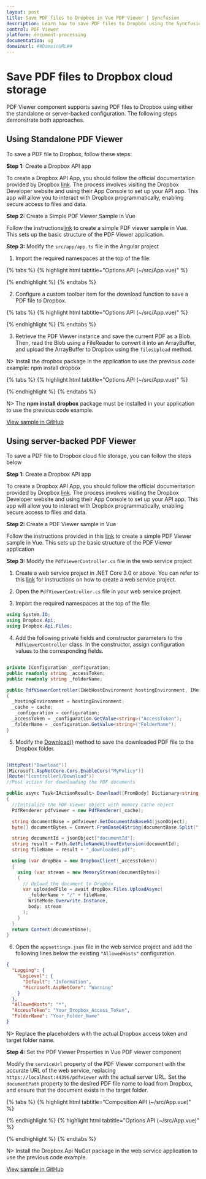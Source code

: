 ```yaml
---
layout: post
title: Save PDF files to Dropbox in Vue PDF Viewer | Syncfusion
description: Learn how to save PDF files to Dropbox using the Syncfusion Vue PDF Viewer component in standalone and server-backed configurations.
control: PDF Viewer
platform: document-processing
documentation: ug
domainurl: ##DomainURL##
---
```


# Save PDF files to Dropbox cloud storage

PDF Viewer component supports saving PDF files to Dropbox using either the standalone or server-backed configuration. The following steps demonstrate both approaches.

## Using Standalone PDF Viewer

To save a PDF file to Dropbox, follow these steps:

**Step 1:** Create a Dropbox API app

To create a Dropbox API App, you should follow the official documentation provided by Dropbox [link](https://www.dropbox.com/developers/documentation/dotnet#tutorial). The process involves visiting the Dropbox Developer website and using their App Console to set up your API app. This app will allow you to interact with Dropbox programmatically, enabling secure access to files and data.

**Step 2:** Create a Simple PDF Viewer Sample in Vue

Follow the instructions[link](https://help.syncfusion.com/document-processing/pdf/pdf-viewer/vue/getting-started) to create a simple PDF viewer sample in Vue. This sets up the basic structure of the PDF Viewer application.

**Step 3:** Modify the `src/app/app.ts` file in the Angular project

1. Import the required namespaces at the top of the file:

{% tabs %}
{% highlight html tabtitle="Options API (~/src/App.vue)" %}

<script>
  import { Dropbox } from 'dropbox';
</script>

{% endhighlight %}
{% endtabs %}

2. Configure a custom toolbar item for the download function to save a PDF file to Dropbox.

{% tabs %}
{% highlight html tabtitle="Options API (~/src/App.vue)" %}

<template>
  <ejs-pdfviewer
    id="pdfViewer"
    :resourceUrl="resourceUrl"
    :toolbarClick="toolbarClick"
    :created="loadPdfDocument"
    :toolbarSettings="toolbarSettings">
  </ejs-pdfviewer>
</template>

<script>
  export default {
    data() {
      let toolItem1 = {
        prefixIcon: 'e-icons e-pv-download-document-icon',
        id: 'download_pdf',
        tooltipText: 'Download file',
        align: 'right'
      };

      return {
        resourceUrl: 'https://cdn.syncfusion.com/ej2/23.1.43/dist/ej2-pdfviewer-lib',
        toolbarSettings: {
          toolbarItems: [ 'OpenOption', 'PageNavigationTool', 'MagnificationTool', 'PanTool', 'SelectionTool', 'SearchOption', 'PrintOption', toolItem1, 'UndoRedoTool', 'AnnotationEditTool', 'FormDesignerEditTool', 'CommentTool', 'SubmitForm']
        },
      };
    },

    methods: {
      toolbarClick: function (args) {
          if (args.item && args.item.id === 'download_pdf') {
            this.savePdfDocument();
          }
      },
    }
  }
</script>

{% endhighlight %}
{% endtabs %}

3. Retrieve the PDF Viewer instance and save the current PDF as a Blob. Then, read the Blob using a FileReader to convert it into an ArrayBuffer, and upload the ArrayBuffer to Dropbox using the `filesUpload` method.

N> Install the dropbox package in the application to use the previous code example: npm install dropbox


{% tabs %}
{% highlight html tabtitle="Options API (~/src/App.vue)" %}

<script>
export default {
  methods: {
    savePdfDocument: function () {
      var viewer = document.getElementById('pdfViewer').ej2_instances[0];
      viewer.saveAsBlob().then(function (value) {
        var reader = new FileReader();
        reader.onload = async () => {
          if (reader.result) {
            const dbx = new Dropbox({ accessToken: 'Your Access Token' });
            const uint8Array = new Uint8Array(reader.result);
            dbx.filesUpload({ path: '/' + viewer.fileName, contents: uint8Array })
              .then(response => {
                console.log(response);
              })
              .catch(error => {
                console.error(error);
              });
          }
        };
        reader.readAsArrayBuffer(value);
      });
    }
  }
}
</script>

{% endhighlight %}
{% endtabs %}

N> The **npm install dropbox** package must be installed in your application to use the previous code example.

[View sample in GitHub](https://github.com/SyncfusionExamples/open-save-pdf-documents-in-dropbox-cloud-file-storage/tree/master/Open%20and%20Save%20PDF%20in%20Drop%20Box%20using%20Standalone)

## Using server-backed PDF Viewer

To save a PDF file to Dropbox cloud file storage, you can follow the steps below

**Step 1:** Create a Dropbox API app

To create a Dropbox API App, you should follow the official documentation provided by Dropbox [link](https://www.dropbox.com/developers/documentation/dotnet#tutorial). The process involves visiting the Dropbox Developer website and using their App Console to set up your API app. This app will allow you to interact with Dropbox programmatically, enabling secure access to files and data.

**Step 2:** Create a PDF Viewer sample in Vue

Follow the instructions provided in this [link](https://help.syncfusion.com/document-processing/pdf/pdf-viewer/vue/getting-started) to create a simple PDF Viewer sample in Vue. This sets up the basic structure of the PDF Viewer application

**Step 3:** Modify the `PdfViewerController.cs` file in the web service project

1. Create a web service project in .NET Core 3.0 or above. You can refer to this [link](https://www.syncfusion.com/kb/11063/how-to-create-pdf-viewer-web-service-in-net-core-3-0-and-above) for instructions on how to create a web service project.

2. Open the `PdfViewerController.cs` file in your web service project.

3. Import the required namespaces at the top of the file:

```csharp
using System.IO;
using Dropbox.Api;
using Dropbox.Api.Files;
```

4. Add the following private fields and constructor parameters to the `PdfViewerController` class. In the constructor, assign configuration values to the corresponding fields.

```csharp

private IConfiguration _configuration;
public readonly string _accessToken;
public readonly string _folderName;

public PdfViewerController(IWebHostEnvironment hostingEnvironment, IMemoryCache cache, IConfiguration configuration)
{
  _hostingEnvironment = hostingEnvironment;
  _cache = cache;
   _configuration = configuration;
  _accessToken = _configuration.GetValue<string>("AccessToken");
  _folderName = _configuration.GetValue<string>("FolderName");
}
```

5. Modify the [Download()](https://ej2.syncfusion.com/documentation/api/pdfviewer/#download) method to save the downloaded PDF file to the Dropbox folder.

```csharp

[HttpPost("Download")]
[Microsoft.AspNetCore.Cors.EnableCors("MyPolicy")]
[Route("[controller]/Download")]
//Post action for downloading the PDF documents

public async Task<IActionResult> Download([FromBody] Dictionary<string, string> jsonObject)
{
  //Initialize the PDF Viewer object with memory cache object
  PdfRenderer pdfviewer = new PdfRenderer(_cache);

  string documentBase = pdfviewer.GetDocumentAsBase64(jsonObject);
  byte[] documentBytes = Convert.FromBase64String(documentBase.Split(",")[1]);

  string documentId = jsonObject["documentId"];
  string result = Path.GetFileNameWithoutExtension(documentId);
  string fileName = result + "_downloaded.pdf";

  using (var dropBox = new DropboxClient(_accessToken))
  {
    using (var stream = new MemoryStream(documentBytes))
    {
      // Upload the document to Dropbox
      var uploadedFile = await dropBox.Files.UploadAsync(
        _folderName + "/" + fileName,
        WriteMode.Overwrite.Instance,
        body: stream
      );
    }
  }
  return Content(documentBase);
}

```

6. Open the `appsettings.json` file in the web service project and add the following lines below the existing `"AllowedHosts"` configuration.

```json
{
  "Logging": {
    "LogLevel": {
      "Default": "Information",
      "Microsoft.AspNetCore": "Warning"
    }
  },
  "AllowedHosts": "*",
  "AccessToken": "Your_Dropbox_Access_Token",
  "FolderName": "Your_Folder_Name"
}
```

N> Replace the placeholders with the actual Dropbox access token and target folder name.

**Step 4:**  Set the PDF Viewer Properties in Vue PDF viewer component

Modify the `serviceUrl` property of the PDF Viewer component with the accurate URL of the web service, replacing `https://localhost:44396/pdfviewer` with the actual server URL. Set the `documentPath` property to the desired PDF file name to load from Dropbox, and ensure that the document exists in the target folder.

{% tabs %}
{% highlight html tabtitle="Composition API (~/src/App.vue)" %}

<template>
  <div id="app">
    <ejs-pdfviewer id="pdfViewer" :serviceUrl="serviceUrl" :documentPath="documentPath">
    </ejs-pdfviewer>
  </div>
</template>

<script setup>
import { provide } from "vue";
import {
  PdfViewerComponent as EjsPdfviewer, Toolbar, Magnification, Navigation, LinkAnnotation, BookmarkView,
  ThumbnailView, Print, TextSelection, TextSearch, Annotation, FormFields, FormDesigner
} from '@syncfusion/ej2-vue-pdfviewer';

// Replace the "localhost:44396" with the actual URL of your server
const serviceUrl = "https://localhost:44396/pdfviewer";
const documentPath = "PDF_Succinctly.pdf";

provide('PdfViewer', [Toolbar, Magnification, Navigation, LinkAnnotation, BookmarkView, ThumbnailView,
  Print, TextSelection, TextSearch, Annotation, FormFields, FormDesigner]);

</script>

{% endhighlight %}
{% highlight html tabtitle="Options API (~/src/App.vue)" %}

<template>
  <div id="app">
    <ejs-pdfviewer id="pdfViewer" :serviceUrl="serviceUrl" :documentPath="documentPath">
    </ejs-pdfviewer>
  </div>
</template>

<script>
import {
  PdfViewerComponent, Toolbar, Magnification, Navigation, LinkAnnotation, BookmarkView,
  ThumbnailView, Print, TextSelection, TextSearch, Annotation, FormFields, FormDesigner
} from '@syncfusion/ej2-vue-pdfviewer';

export default {
  name: 'app',
  components: {
    'ejs-pdfviewer': PdfViewerComponent
  },
  data() {
    return {
      // Replace the "localhost:44396" with the actual URL of your server
      serviceUrl: "https://localhost:44396/pdfviewer",
      documentPath: "PDF_Succinctly.pdf"
    };
  },
  provide: {
    PdfViewer: [Toolbar, Magnification, Navigation, LinkAnnotation, BookmarkView, ThumbnailView,
      Print, TextSelection, TextSearch, Annotation, FormFields, FormDesigner]
  }
}
</script>

{% endhighlight %}
{% endtabs %}

N> Install the Dropbox.Api NuGet package in the web service application to use the previous code example.

[View sample in GitHub](https://github.com/SyncfusionExamples/open-save-pdf-documents-in-dropbox-cloud-file-storage/tree/master/Open%20and%20Save%20PDF%20in%20Drop%20Box%20using%20Server-Backed)